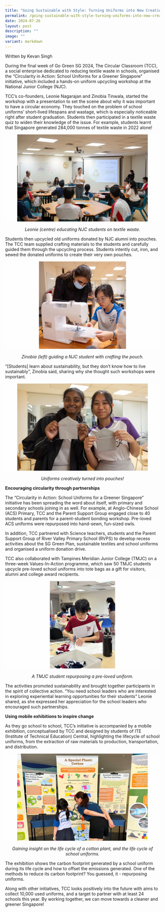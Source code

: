 ```yaml
---
title: "Going Sustainable with Style: Turning Uniforms into New Creations"
permalink: /going-sustainable-with-style-turning-uniforms-into-new-creations/
date: 2024-07-26
layout: post
description: ""
image: ""
variant: markdown
---
```

Written by Kevan Singh

During the final week of Go Green SG 2024, The Circular Classroom (TCC), a social enterprise dedicated to reducing textile waste in schools, organised the “Circularity in Action: School Uniforms for a Greener Singapore” initiative, which included a hands-on uniform upcycling workshop at the National Junior College (NJC).

TCC’s co-founders, Leonie Nagarajan and Zinobia Tinwala, started the workshop with a presentation to set the scene about why it was important to have a circular economy. They touched on the problem of school uniforms’ short-lived lifespans and wastage, which is especially noticeable right after student graduation. Students then participated in a textile waste quiz to widen their knowledge of the issue. For example, students learnt that Singapore generated 284,000 tonnes of textile waste in 2022 alone!

![Leonie teaching the class about waste](/images/Blog/TCC%20x%20NJC/30.png)
<div style="text-align:center"><i>Leonie (centre) educating NJC students on textile waste.</i></div>

Students then upcycled old uniforms donated by NJC alumni into pouches. The TCC team supplied crafting materials to the students and carefully guided them through the upcycling process. Students intently cut, iron, and sewed the donated uniforms to create their very own pouches. 

![Zinobia (left) guiding a NJC student with crafting the pouch.](/images/Blog/TCC%20x%20NJC/31.png)
<div style="text-align:center"><i>Zinobia (left) guiding a NJC student with crafting the pouch.</i></div>

“[Students] learn about sustainability, but they don’t know how to live sustainably”, Zinobia said, sharing why she thought such workshops were important. 

![Uniforms creatively turned into pouches!](/images/Blog/TCC%20x%20NJC/33.png)
<div style="text-align:center"><i>Uniforms creatively turned into pouches!</i></div>

**Encouraging circularity through partnerships**

The “Circularity in Action: School Uniforms for a Greener Singapore” initiative has been spreading the word about itself, with primary and secondary schools joining in as well. For example, at Anglo-Chinese School (ACS) Primary, TCC and the Parent Support Group engaged close to 40 students and parents for a parent-student bonding workshop. Pre-loved ACS uniforms were repurposed into hand-sewn, fun-sized owls. 

In addition, TCC partnered with Science teachers, students and the Parent Support Group of River Valley Primary School (RVPS) to develop recess activities about the SG Green Plan, sustainable textiles and school uniforms and organised a uniform donation drive. 

TCC also collaborated with Tampines Meridian Junior College (TMJC) on a three-week Values-In-Action programme, which saw 50 TMJC students upcycle pre-loved school uniforms into tote bags as a gift for visitors, alumni and college award recipients.

![A TMJC student repurposing a pre-loved uniform](/images/Blog/TCC%20x%20NJC/32.png)
<div style="text-align:center"><i>A TMJC student repurposing a pre-loved uniform.</i></div>

The activities promoted sustainability and brought together participants in the spirit of collective action. “You need school leaders who are interested in exploring experiential learning opportunities for their students” Leonie shared, as she expressed her appreciation for the school leaders who encouraged such partnerships. 


**Using mobile exhibitions to inspire change**

As they go school to school, TCC’s initiative is accompanied by a mobile exhibition, conceptualised by TCC and designed by students of ITE (Institute of Technical Education) Central, highlighting the lifecycle of school uniforms, from the extraction of raw materials to production, transportation, and distribution.

![Gaining insight on the life cycle of a cotton plant, and the life cycle of school uniforms.](/images/Blog/TCC%20x%20NJC/34.png)
<div style="text-align:center"><i>Gaining insight on the life cycle of a cotton plant, and the life cycle of school uniforms.</i></div>

The exhibition shows the carbon footprint generated by a school uniform during its life cycle and how to offset the emissions generated. One of the methods to reduce its carbon footprint? You guessed, it - repurposing uniforms. 

Along with other initiatives, TCC looks positively into the future with aims to collect 10,000 used uniforms, and a target to partner with at least 24 schools this year. By working together, we can move towards a cleaner and greener Singapore!
